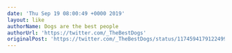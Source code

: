 ```yaml
---
date: 'Thu Sep 19 08:00:49 +0000 2019'
layout: like
authorName: Dogs are the best people
authorUrl: 'https://twitter.com/_TheBestDogs'
originalPost: 'https://twitter.com/_TheBestDogs/status/1174594179122499585'
---
```

